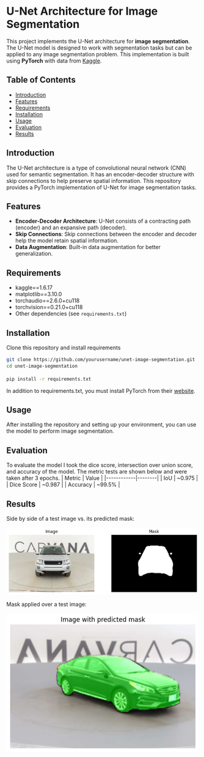 # U-Net Architecture for Image Segmentation

This project implements the U-Net architecture for **image segmentation**. The U-Net model is designed to work with segmentation tasks but can be applied to any image segmentation problem. This implementation is built using **PyTorch** with data from [Kaggle](https://www.kaggle.com/competitions/carvana-image-masking-challenge/overview).

## Table of Contents
- [Introduction](#introduction)
- [Features](#features)
- [Requirements](#requirements)
- [Installation](#installation)
- [Usage](#usage)
- [Evaluation](#evaluation)
- [Results](#results)

## Introduction
The U-Net architecture is a type of convolutional neural network (CNN) used for semantic segmentation. It has an encoder-decoder structure with skip connections to help preserve spatial information. This repository provides a PyTorch implementation of U-Net for image segmentation tasks.

## Features
- **Encoder-Decoder Architecture**: U-Net consists of a contracting path (encoder) and an expansive path (decoder).
- **Skip Connections**: Skip connections between the encoder and decoder help the model retain spatial information.
- **Data Augmentation**: Built-in data augmentation for better generalization.

## Requirements
- kaggle==1.6.17
- matplotlib==3.10.0
- torchaudio==2.6.0+cu118
- torchvision==0.21.0+cu118
- Other dependencies (see `requirements.txt`)

## Installation
Clone this repository and install requirements
```bash
git clone https://github.com/yourusername/unet-image-segmentation.git
cd unet-image-segmentation

pip install -r requirements.txt
```
In addition to requirements.txt, you must install PyTorch from their [website](https://pytorch.org/get-started/locally/).

## Usage
After installing the repository and setting up your environment, you can use the model to perform image segmentation.

## Evaluation
To evaluate the model I took the dice score, intersection over union score, and accuracy of the model. The metric tests are shown below and were taken after 3 epochs.
| Metric     | Value  |
|------------|--------|
| IoU        | ~0.975 |
| Dice Score | ~0.987 |
| Accuracy   | ~99.5% |

## Results

Side by side of a test image vs. its predicted mask:

![alt text](image_vs_pred.png "Image vs Predicted Mask")

Mask applied over a test image:

![alt text](AppliedMask.png "Applied Mask")